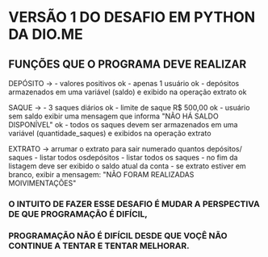 # VERSÃO 1 DO DESAFIO EM PYTHON DA DIO.ME

## FUNÇÕES QUE O PROGRAMA DEVE REALIZAR
DEPÓSITO ->
        - valores positivos ok
        - apenas 1 usuário ok 
        - depósitos armazenados em uma variável (saldo) e exibido na operação extrato ok

SAQUE ->
        - 3 saques diários ok
        - limite de saque R$ 500,00 ok
        - usuário sem saldo exibir uma mensagem que informa "NÃO HÁ SALDO DISPONÍVEL" ok
        - todos os saques devem ser armazenados em uma variável (quantidade_saques) e exibidos na operação extrato

EXTRATO -> arrumar o extrato para sair numerado quantos depósitos/ saques
        - listar todos osdepósitos
        - listar todos os saques
        - no fim da listagem deve ser exibido o saldo atual da conta
        - se extrato estiver em branco, exibir a mensagem: "NÃO FORAM REALIZADAS MOIVIMENTAÇÕES" 

### O INTUITO DE FAZER ESSE DESAFIO É MUDAR A PERSPECTIVA DE QUE PROGRAMAÇÃO É DIFÍCIL,
### PROGRAMAÇÃO NÃO É DIFÍCIL DESDE QUE VOÇÊ NÃO CONTINUE A TENTAR E TENTAR MELHORAR.